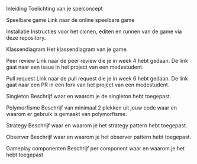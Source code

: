 Inleiding
Toelichting van je spelconcept

Speelbare game
Link naar de online speelbare game

Installatie
Instructies voor het clonen, editen en runnen van de game via deze repository.

Klassendiagram
Het klassendiagram van je game.

Peer review
Link naar de peer review die je in week 4 hebt gedaan. De link gaat naar een issue in het project van een medestudent.

Pull request
Link naar de pull request die je in week 6 hebt gedaan. De link gaat naar een PR in een fork van het project van een medestudent.

Singleton
Beschrijf waar en waarom je de singleton hebt toegepast.

Polymorfisme
Beschrijf van minimaal 2 plekken uit jouw code waar en waarom er gebruik is gemaakt van polymorfisme.

Strategy
Beschrijf waar en waarom je het strategy pattern hebt toegepast.

Observer
Beschrijf waar en waarom je het observer pattern hebt toegepast.

Gameplay componenten
Beschrijf per component waar en waarom je het hebt toegepast
